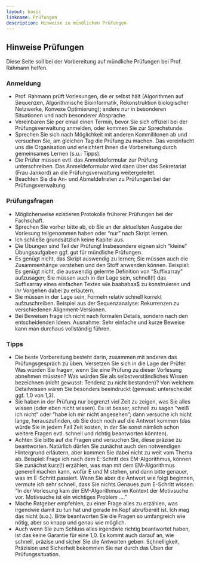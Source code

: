 ```yaml
---
layout: basic
linkname: Prüfungen
description: Hinweise zu mündlichen Prüfungen
---
```


## Hinweise Prüfungen

Diese Seite soll bei der Vorbereitung auf mündliche Prüfungen bei Prof. Rahmann helfen.

### Anmeldung

* Prof. Rahmann prüft Vorlesungen, die er selbst hält (Algorithmen auf Sequenzen, Algorithmische Bioinformatik, Rekonstruktion biologischer Netzwerke, Konvexe Optimierung); andere nur in besonderen Situationen und nach besonderer Absprache.
* Vereinbaren Sie per email einen Termin, bevor Sie sich offiziell bei der Prüfungsverwaltung anmelden, oder kommen Sie zur Sprechstunde.
* Sprechen Sie sich nach Möglichkeit mit anderen Kommilitonen ab und versuchen Sie, am gleichen Tag die Prüfung zu machen. Das vereinfacht uns die Organisation und erleichtert Ihnen die Vorbereitung durch gemeinsames Lernen (s.u.: Tipps).
* Die Prüfer müssen evtl. das Anmeldeformular zur Prüfung unterschreiben. Das Anmeldeformular wird dann über das Sekretariat (Frau Jankord) an die Prüfungsverwaltung weitergeleitet.
* Beachten Sie die An- und Abmeldefristen zu Prüfungen bei der Prüfungsverwaltung.

### Prüfungsfragen

* Möglicherweise existieren Protokolle früherer Prüfungen bei der Fachschaft.
* Sprechen Sie vorher bitte ab, ob Sie an der aktuellsten Ausgabe der Vorlesung teilgenommen haben oder “nur” nach Skript lernen.
* Ich schließe grundsätzlich keine Kapitel aus.
* Die Übungen sind Teil der Prüfung! Insbesondere eignen sich “kleine” Übungsaufgaben ggf. gut für mündliche Prüfungen.
* Es genügt nicht, das Skript auswendig zu lernen; Sie müssen auch die Zusammenhänge verstehen und den Stoff anwenden können. Beispiel: Es genügt nicht, die auswendig gelernte Definition von “Suffixarray” aufzusagen; Sie müssen auch in der Lage sein, schnell(!) das Suffixarray eines einfachen Textes wie baababaa$ zu konstruieren und ihr Vorgehen dabei zu erläutern.
* Sie müssen in der Lage sein, Formeln relativ schnell korrekt aufzuschreiben. Beispiel aus der Sequenzanalyse: Rekurrenzen zu verschiedenen Alignment-Versionen.
* Bei Beweisen frage ich nicht nach formalen Details, sondern nach den entscheidenden Ideen.
Ausnahme: Sehr einfache und kurze Beweise kann man durchaus vollständig führen.

### Tipps

* Die beste Vorbereitung besteht darin, zusammen mit anderen das Prüfungsgespräch zu üben. Versetzen Sie sich in die Lage der Prüfer. Was würden Sie fragen, wenn Sie eine Prüfung zu dieser Vorlesung abnehmen müssten? Was würden Sie als selbstverständliches Wissen bezeichnen (nicht gewusst: Tendenz zu nicht bestanden)? Von welchem Detailwissen wären Sie besonders beeindruckt (gewusst: unterscheidet ggf. 1,0 von 1,3).
* Sie haben in der Prüfung nur begrenzt viel Zeit zu zeigen, was Sie alles wissen (oder eben nicht wissen). Es ist besser, schnell zu sagen “weiß ich nicht” oder “habe ich mir nicht angesehen”; dann versuche ich nicht lange, herauszufinden, ob Sie doch noch auf die Antwort kommen (das würde Sie in jedem Fall Zeit kosten, in der Sie sonst nämlich schon weitere Fragen evtl. schnell und richtig beantworten könnten).
* Achten Sie bitte auf die Fragen und versuchen Sie, diese präzise zu beantworten. Natürlich dürfen Sie zunächst auch den notwendigen Hintergrund erläutern, aber kommen Sie dabei nicht zu weit vom Thema ab. Beispiel: Frage ich nach dem E-Schritt des EM-Algorithmus, können Sie zunächst kurz(!) erzählen, was man mit dem EM-Algorithmus generell machen kann, wofür E und M stehen, und dann bitte genauer, was im E-Schritt passiert. Wenn Sie aber die Antwort wie folgt beginnen, vermute ich sehr schnell, dass Sie nichts Genaues zum E-Schritt wissen: “In der Vorlesung kam der EM-Algorithmus im Kontext der Motivsuche vor. Motivsuche ist ein wichtiges Problem ….”
* Mache Ratgeber empfehlen, zu einer Frage alles zu erzählen, was irgendwie damit zu tun hat und gerade im Kopf abrufbereit ist. Ich mag das nicht (s.o.). Bitte beantworten Sie die Fragen so umfangreich wie nötig, aber so knapp und genau wie möglich.
* Auch wenn Sie zum Schluss alles irgendwie richtig beantwortet haben, ist das keine Garantie für eine 1,0. Es kommt auch darauf an, wie schnell, präzise und sicher Sie die Antworten geben. Schnelligkeit, Präzision und Sicherheit bekommen Sie nur durch das Üben der Prüfungssituation.
